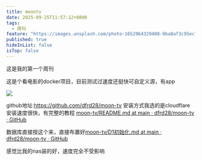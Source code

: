 ```yaml
---
title: moontv
date: 2025-09-25T11:57:12+0800
tags:
  - 周刊
feature: "https://images.unsplash.com/photo-1652964329408-9ba8af3c95ec?crop=entropy&cs=tinysrgb&fit=max&fm=jpg&ixid=M3wzNjAwOTd8MHwxfHNlYXJjaHwzfHxtb29udHZ8ZW58MHwwfHx8MTc1ODc3MzAyN3ww&ixlib=rb-4.1.0&q=80&w=1080"
published: true
hideInList: false
isTop: false
---
```


这是我的第一个周刊
<!--more-->

这是个看电影的docker项目，目前测试过速度还挺快可自定义源，有app

![](/images/Screenshot_20250925_115911_com_example_selene_MainActivity.jpg)

github地址:https://github.com/dfrd28/moon-tv
安装方式我选的是cloudflare
安装速度很快，有完整的教程
[moon-tv/README.md at main · dfrd28/moon-tv · GitHub](https://github.com/dfrd28/moon-tv/blob/main/README.md)

数据库直接按这个来，直接布置好[moon-tv/D1初始化.md at main · dfrd28/moon-tv · GitHub](https://github.com/dfrd28/moon-tv/blob/main/D1%E5%88%9D%E5%A7%8B%E5%8C%96.md)

感觉比我的nas装的好，速度完全不受影响